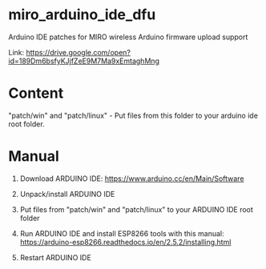# miro_arduino_ide_dfu
Arduino IDE patches for MIRO wireless Arduino firmware upload support

Link: https://drive.google.com/open?id=189Dm6bsfyKJjfZeE9M7Ma9xEmtaghMng

# Content
"patсh/win" and "patch/linux" - Put files from this folder to your arduino ide root folder.

# Manual
1. Download ARDUINO IDE: https://www.arduino.cc/en/Main/Software

2. Unpack/install ARDUINO IDE

3. Put files from "patсh/win" and "patch/linux" to your ARDUINO IDE root folder

4. Run ARDUINO IDE and install ESP8266 tools with this manual: https://arduino-esp8266.readthedocs.io/en/2.5.2/installing.html

5. Restart ARDUINO IDE
